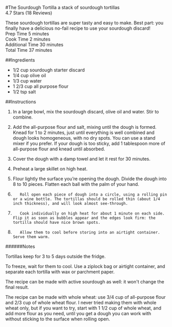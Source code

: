 #The Sourdough Tortilla
a stack of sourdough tortillas   
4.7 Stars (18 Reviews)

These sourdough tortillas are super tasty and easy to make. Best part: you finally have a delicious no-fail recipe to use your sourdough discard!  
Prep Time 5 minutes  
Cook Time 2 minutes  
Additional Time 30 minutes  
Total Time 37 minutes  

##Ingredients

- 1/2 cup sourdough starter discard
- 1/4 cup olive oil
- 1/3 cup water
- 1 2/3 cup all purpose flour
- 1/2 tsp salt

##Instructions

1. In a large bowl, mix the sourdough discard, olive oil and water. Stir to combine.

2. Add the all-purpose flour and salt, mixing until the dough is formed. Knead for 1 to 2 minutes, just until everything is well combined and dough looks homogeneous, with no dry spots. You can use a stand mixer if you prefer. If your dough is too sticky, add 1 tablespoon more of all-purpose flour and knead until absorbed.

3. Cover the dough with a damp towel and let it rest for 30 minutes.

4. Preheat a large skillet on high heat.

5. Flour lightly the surface you’re opening the dough. Divide the dough into 8 to 10 pieces. Flatten each ball with the palm of your hand.

6.        Roll open each piece of dough into a circle, using a rolling pin or a wine bottle. The tortillas should be rolled thin (about 1/4 inch thickness), and will look almost see-through.

7.        Cook individually on high heat for about 1 minute on each side. Flip it as soon as bubbles appear and the edges look firm: the tortilla should have nice brown spots.

8.        Allow them to cool before storing into an airtight container. Serve them warm.


######Notes

Tortillas keep for 3 to 5 days outside the fridge.

To freeze, wait for them to cool. Use a ziplock bag or airtight container, and separate each tortilla with wax or parchment paper.

The recipe can be made with active sourdough as well: it won't change the final result.

The recipe can be made with whole wheat: use 3/4 cup of all-purpose flour and 2/3 cup of whole wheat flour. I never tried making them with whole wheat only, but if you want to try, start with 1 1/2 cup of whole wheat, and add more flour as you need, until you get a dough you can work with without sticking to the surface when rolling open.


